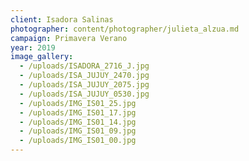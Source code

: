 ```yaml
---
client: Isadora Salinas
photographer: content/photographer/julieta_alzua.md
campaign: Primavera Verano
year: 2019
image_gallery:
  - /uploads/ISADORA_2716_J.jpg
  - /uploads/ISA_JUJUY_2470.jpg
  - /uploads/ISA_JUJUY_2075.jpg
  - /uploads/ISA_JUJUY_0530.jpg
  - /uploads/IMG_IS01_25.jpg
  - /uploads/IMG_IS01_17.jpg
  - /uploads/IMG_IS01_14.jpg
  - /uploads/IMG_IS01_09.jpg
  - /uploads/IMG_IS01_00.jpg
---
```

